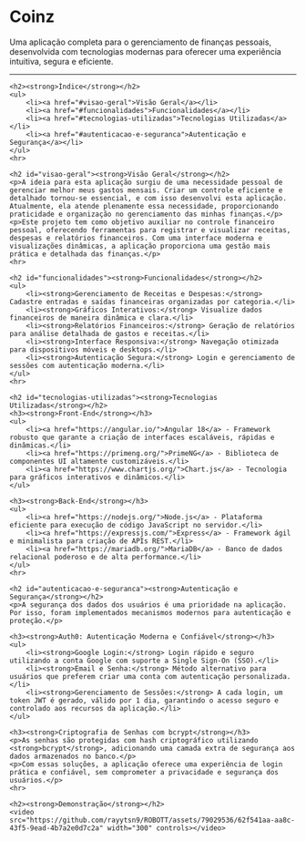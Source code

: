 <html lang="pt-BR">
    <h1><strong>Coinz</strong></h1>
    <p>Uma aplicação completa para o gerenciamento de finanças pessoais, desenvolvida com tecnologias modernas para oferecer uma experiência intuitiva, segura e eficiente.</p>
    <hr>
    
    <h2><strong>Índice</strong></h2>
    <ul>
        <li><a href="#visao-geral">Visão Geral</a></li>
        <li><a href="#funcionalidades">Funcionalidades</a></li>
        <li><a href="#tecnologias-utilizadas">Tecnologias Utilizadas</a></li>
        <li><a href="#autenticacao-e-seguranca">Autenticação e Segurança</a></li>
    </ul>
    <hr>
    
    <h2 id="visao-geral"><strong>Visão Geral</strong></h2>
    <p>A ideia para esta aplicação surgiu de uma necessidade pessoal de gerenciar melhor meus gastos mensais. Criar um controle eficiente e detalhado tornou-se essencial, e com isso desenvolvi esta aplicação. Atualmente, ela atende plenamente essa necessidade, proporcionando praticidade e organização no gerenciamento das minhas finanças.</p>
    <p>Este projeto tem como objetivo auxiliar no controle financeiro pessoal, oferecendo ferramentas para registrar e visualizar receitas, despesas e relatórios financeiros. Com uma interface moderna e visualizações dinâmicas, a aplicação proporciona uma gestão mais prática e detalhada das finanças.</p>
    <hr>
    
    <h2 id="funcionalidades"><strong>Funcionalidades</strong></h2>
    <ul>
        <li><strong>Gerenciamento de Receitas e Despesas:</strong> Cadastre entradas e saídas financeiras organizadas por categoria.</li>
        <li><strong>Gráficos Interativos:</strong> Visualize dados financeiros de maneira dinâmica e clara.</li>
        <li><strong>Relatórios Financeiros:</strong> Geração de relatórios para análise detalhada de gastos e receitas.</li>
        <li><strong>Interface Responsiva:</strong> Navegação otimizada para dispositivos móveis e desktops.</li>
        <li><strong>Autenticação Segura:</strong> Login e gerenciamento de sessões com autenticação moderna.</li>
    </ul>
    <hr>
    
    <h2 id="tecnologias-utilizadas"><strong>Tecnologias Utilizadas</strong></h2>
    <h3><strong>Front-End</strong></h3>
    <ul>
        <li><a href="https://angular.io/">Angular 18</a> - Framework robusto que garante a criação de interfaces escaláveis, rápidas e dinâmicas.</li>
        <li><a href="https://primeng.org/">PrimeNG</a> - Biblioteca de componentes UI altamente customizáveis.</li>
        <li><a href="https://www.chartjs.org/">Chart.js</a> - Tecnologia para gráficos interativos e dinâmicos.</li>
    </ul>
    
    <h3><strong>Back-End</strong></h3>
    <ul>
        <li><a href="https://nodejs.org/">Node.js</a> - Plataforma eficiente para execução de código JavaScript no servidor.</li>
        <li><a href="https://expressjs.com/">Express</a> - Framework ágil e minimalista para criação de APIs REST.</li>
        <li><a href="https://mariadb.org/">MariaDB</a> - Banco de dados relacional poderoso e de alta performance.</li>
    </ul>
    <hr>
    
    <h2 id="autenticacao-e-seguranca"><strong>Autenticação e Segurança</strong></h2>
    <p>A segurança dos dados dos usuários é uma prioridade na aplicação. Por isso, foram implementados mecanismos modernos para autenticação e proteção.</p>
    
    <h3><strong>Auth0: Autenticação Moderna e Confiável</strong></h3>
    <ul>
        <li><strong>Google Login:</strong> Login rápido e seguro utilizando a conta Google com suporte a Single Sign-On (SSO).</li>
        <li><strong>Email e Senha:</strong> Método alternativo para usuários que preferem criar uma conta com autenticação personalizada.</li>
        <li><strong>Gerenciamento de Sessões:</strong> A cada login, um token JWT é gerado, válido por 1 dia, garantindo o acesso seguro e controlado aos recursos da aplicação.</li>
    </ul>
    
    <h3><strong>Criptografia de Senhas com bcrypt</strong></h3>
    <p>As senhas são protegidas com hash criptográfico utilizando <strong>bcrypt</strong>, adicionando uma camada extra de segurança aos dados armazenados no banco.</p>
    <p>Com essas soluções, a aplicação oferece uma experiência de login prática e confiável, sem comprometer a privacidade e segurança dos usuários.</p>
    <hr>
    
    <h2><strong>Demonstração</strong></h2>
    <video src="https://github.com/rayytsn9/ROBOTT/assets/79029536/62f541aa-aa8c-43f5-9ead-4b7a2e0d7c2a" width="300" controls></video>
</html>
